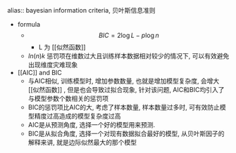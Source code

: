alias:: bayesian information criteria, 贝叶斯信息准则

- formula
	- $$
	  B I C=2 \log L-p \log n
	  $$
		- L 为 [[似然函数]]
	- $ln(n)k$ 惩罚项在维数过大且训练样本数据相对较少的情况下, 可以有效避免出现维度灾难现象
- [[AIC]] and BIC
	- 与AIC相似, 训练模型时, 增加参数数量, 也就是增加模型复杂度, 会增大 [[似然函数]] , 但是也会导致过拟合现象, 针对该问题, AIC和BIC均引入了与模型参数个数相关的惩罚项
	- BIC的惩罚项比AIC的大, 考虑了样本数量, 样本数量过多时, 可有效防止模型精度过高造成的模型复杂度过高
	- AIC是从预测角度, 选择一个好的模型用来预测.
	- BIC是从拟合角度, 选择一个对现有数据拟合最好的模型, 从贝叶斯因子的解释来讲, 就是边际似然最大的那个模型